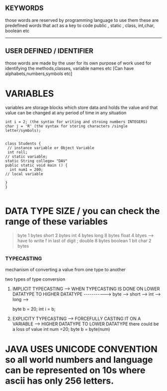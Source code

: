 ## KEYWORDS 
those words are reserved by programming language to use them
these are predefined words that act as a key to code
public , static , class, int,char, boolean etc

---
## USER DEFINED / IDENTIFIER
those words are made by the user for its own purpose of work
used for identifying the methods,classes, variable names etc
[Can have alphabets,numbers,symbols etc]

# VARIABLES
variables are storage blocks which store data and holds the value and that value can be changed at any period of time in any situation
```
int i = 2; (the syntax for writing and stroing numbers INTEGERS)
char j = 'R' (the syntax for storing characters /single letter/symbols);


class Students {
 // instance variable or Object Variable
 int roll;
// static variable;
static String college= "DAV"
public static void main () {
  int num1 = 200;
// local variable

}
}


```

# DATA TYPE SIZE / you can check the range of these variables
> byte 1 bytes
> short 2 bytes
> int 4 bytes
> long 8 bytes
> float 4 btyes  --> have to write f in last of digit ;
> double 8 bytes
> boolean 1 bit
> char 2 bytes

### TYPECASTING
mechanism of converting a value from one type to another

two types of type conversion
1. IMPLICIT TYPECASTING --> WHEN TYPECASTING IS DONE ON LOWER DATATYPE TO HIGHER DATATYPE
    -----------> byte --> short --> int --> long -->

   byte b = 20;
    int i = b;

2. EXPLICITY TYPECASTING --> FORCEFULLY CASTING IT ON A VARIABLE --> HIGHER DATATYPE TO LOWER DATATYPE
    there could be a loss of value
   int num =20;
   byte b = byte(num)


#  JAVA USES UNICODE CONVENTION so all world numbers and language can be represented on 10s where ascii has only 256 letters.  

